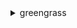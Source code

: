 <details>

<summary>
greengrass
</summary>

- <details><summary>associate-role-to-group</summary>

  * --group-id
  * --role-arn
  * --cli-input-json
  * --cli-input-yaml
  * --generate-cli-skeleton


- <details><summary>associate-service-role-to-account</summary>

  * --role-arn
  * --cli-input-json
  * --cli-input-yaml
  * --generate-cli-skeleton


- <details><summary>create-connector-definition</summary>

  * --amzn-client-token
  * --initial-version
  * --name
  * --tags
  * --cli-input-json
  * --cli-input-yaml
  * --generate-cli-skeleton


- <details><summary>create-connector-definition-version</summary>

  * --amzn-client-token
  * --connector-definition-id
  * --connectors
  * --cli-input-json
  * --cli-input-yaml
  * --generate-cli-skeleton


- <details><summary>create-core-definition</summary>

  * --amzn-client-token
  * --initial-version
  * --name
  * --tags
  * --cli-input-json
  * --cli-input-yaml
  * --generate-cli-skeleton


- <details><summary>create-core-definition-version</summary>

  * --amzn-client-token
  * --core-definition-id
  * --cores
  * --cli-input-json
  * --cli-input-yaml
  * --generate-cli-skeleton


- <details><summary>create-deployment</summary>

  * --amzn-client-token
  * --deployment-id
  * --deployment-type
  * --group-id
  * --group-version-id
  * --cli-input-json
  * --cli-input-yaml
  * --generate-cli-skeleton


- <details><summary>create-device-definition</summary>

  * --amzn-client-token
  * --initial-version
  * --name
  * --tags
  * --cli-input-json
  * --cli-input-yaml
  * --generate-cli-skeleton


- <details><summary>create-device-definition-version</summary>

  * --amzn-client-token
  * --device-definition-id
  * --devices
  * --cli-input-json
  * --cli-input-yaml
  * --generate-cli-skeleton


- <details><summary>create-function-definition</summary>

  * --amzn-client-token
  * --initial-version
  * --name
  * --tags
  * --cli-input-json
  * --cli-input-yaml
  * --generate-cli-skeleton


- <details><summary>create-function-definition-version</summary>

  * --amzn-client-token
  * --default-config
  * --function-definition-id
  * --functions
  * --cli-input-json
  * --cli-input-yaml
  * --generate-cli-skeleton


- <details><summary>create-group</summary>

  * --amzn-client-token
  * --initial-version
  * --name
  * --tags
  * --cli-input-json
  * --cli-input-yaml
  * --generate-cli-skeleton


- <details><summary>create-group-certificate-authority</summary>

  * --amzn-client-token
  * --group-id
  * --cli-input-json
  * --cli-input-yaml
  * --generate-cli-skeleton


- <details><summary>create-group-version</summary>

  * --amzn-client-token
  * --connector-definition-version-arn
  * --core-definition-version-arn
  * --device-definition-version-arn
  * --function-definition-version-arn
  * --group-id
  * --logger-definition-version-arn
  * --resource-definition-version-arn
  * --subscription-definition-version-arn
  * --cli-input-json
  * --cli-input-yaml
  * --generate-cli-skeleton


- <details><summary>create-logger-definition</summary>

  * --amzn-client-token
  * --initial-version
  * --name
  * --tags
  * --cli-input-json
  * --cli-input-yaml
  * --generate-cli-skeleton


- <details><summary>create-logger-definition-version</summary>

  * --amzn-client-token
  * --logger-definition-id
  * --loggers
  * --cli-input-json
  * --cli-input-yaml
  * --generate-cli-skeleton


- <details><summary>create-resource-definition</summary>

  * --amzn-client-token
  * --initial-version
  * --name
  * --tags
  * --cli-input-json
  * --cli-input-yaml
  * --generate-cli-skeleton


- <details><summary>create-resource-definition-version</summary>

  * --amzn-client-token
  * --resource-definition-id
  * --resources
  * --cli-input-json
  * --cli-input-yaml
  * --generate-cli-skeleton


- <details><summary>create-software-update-job</summary>

  * --amzn-client-token
  * --s3-url-signer-role
  * --software-to-update
  * --update-agent-log-level
  * --update-targets
  * --update-targets-architecture
  * --update-targets-operating-system
  * --cli-input-json
  * --cli-input-yaml
  * --generate-cli-skeleton


- <details><summary>create-subscription-definition</summary>

  * --amzn-client-token
  * --initial-version
  * --name
  * --tags
  * --cli-input-json
  * --cli-input-yaml
  * --generate-cli-skeleton


- <details><summary>create-subscription-definition-version</summary>

  * --amzn-client-token
  * --subscription-definition-id
  * --subscriptions
  * --cli-input-json
  * --cli-input-yaml
  * --generate-cli-skeleton


- <details><summary>delete-connector-definition</summary>

  * --connector-definition-id
  * --cli-input-json
  * --cli-input-yaml
  * --generate-cli-skeleton


- <details><summary>delete-core-definition</summary>

  * --core-definition-id
  * --cli-input-json
  * --cli-input-yaml
  * --generate-cli-skeleton


- <details><summary>delete-device-definition</summary>

  * --device-definition-id
  * --cli-input-json
  * --cli-input-yaml
  * --generate-cli-skeleton


- <details><summary>delete-function-definition</summary>

  * --function-definition-id
  * --cli-input-json
  * --cli-input-yaml
  * --generate-cli-skeleton


- <details><summary>delete-group</summary>

  * --group-id
  * --cli-input-json
  * --cli-input-yaml
  * --generate-cli-skeleton


- <details><summary>delete-logger-definition</summary>

  * --logger-definition-id
  * --cli-input-json
  * --cli-input-yaml
  * --generate-cli-skeleton


- <details><summary>delete-resource-definition</summary>

  * --resource-definition-id
  * --cli-input-json
  * --cli-input-yaml
  * --generate-cli-skeleton


- <details><summary>delete-subscription-definition</summary>

  * --subscription-definition-id
  * --cli-input-json
  * --cli-input-yaml
  * --generate-cli-skeleton


- <details><summary>disassociate-role-from-group</summary>

  * --group-id
  * --cli-input-json
  * --cli-input-yaml
  * --generate-cli-skeleton


- <details><summary>disassociate-service-role-from-account</summary>

  * --cli-input-json
  * --cli-input-yaml
  * --generate-cli-skeleton


- <details><summary>get-associated-role</summary>

  * --group-id
  * --cli-input-json
  * --cli-input-yaml
  * --generate-cli-skeleton


- <details><summary>get-bulk-deployment-status</summary>

  * --bulk-deployment-id
  * --cli-input-json
  * --cli-input-yaml
  * --generate-cli-skeleton


- <details><summary>get-connectivity-info</summary>

  * --thing-name
  * --cli-input-json
  * --cli-input-yaml
  * --generate-cli-skeleton


- <details><summary>get-connector-definition</summary>

  * --connector-definition-id
  * --cli-input-json
  * --cli-input-yaml
  * --generate-cli-skeleton


- <details><summary>get-connector-definition-version</summary>

  * --connector-definition-id
  * --connector-definition-version-id
  * --next-token
  * --cli-input-json
  * --cli-input-yaml
  * --generate-cli-skeleton


- <details><summary>get-core-definition</summary>

  * --core-definition-id
  * --cli-input-json
  * --cli-input-yaml
  * --generate-cli-skeleton


- <details><summary>get-core-definition-version</summary>

  * --core-definition-id
  * --core-definition-version-id
  * --cli-input-json
  * --cli-input-yaml
  * --generate-cli-skeleton


- <details><summary>get-deployment-status</summary>

  * --deployment-id
  * --group-id
  * --cli-input-json
  * --cli-input-yaml
  * --generate-cli-skeleton


- <details><summary>get-device-definition</summary>

  * --device-definition-id
  * --cli-input-json
  * --cli-input-yaml
  * --generate-cli-skeleton


- <details><summary>get-device-definition-version</summary>

  * --device-definition-id
  * --device-definition-version-id
  * --next-token
  * --cli-input-json
  * --cli-input-yaml
  * --generate-cli-skeleton


- <details><summary>get-function-definition</summary>

  * --function-definition-id
  * --cli-input-json
  * --cli-input-yaml
  * --generate-cli-skeleton


- <details><summary>get-function-definition-version</summary>

  * --function-definition-id
  * --function-definition-version-id
  * --next-token
  * --cli-input-json
  * --cli-input-yaml
  * --generate-cli-skeleton


- <details><summary>get-group</summary>

  * --group-id
  * --cli-input-json
  * --cli-input-yaml
  * --generate-cli-skeleton


- <details><summary>get-group-certificate-authority</summary>

  * --certificate-authority-id
  * --group-id
  * --cli-input-json
  * --cli-input-yaml
  * --generate-cli-skeleton


- <details><summary>get-group-certificate-configuration</summary>

  * --group-id
  * --cli-input-json
  * --cli-input-yaml
  * --generate-cli-skeleton


- <details><summary>get-group-version</summary>

  * --group-id
  * --group-version-id
  * --cli-input-json
  * --cli-input-yaml
  * --generate-cli-skeleton


- <details><summary>get-logger-definition</summary>

  * --logger-definition-id
  * --cli-input-json
  * --cli-input-yaml
  * --generate-cli-skeleton


- <details><summary>get-logger-definition-version</summary>

  * --logger-definition-id
  * --logger-definition-version-id
  * --next-token
  * --cli-input-json
  * --cli-input-yaml
  * --generate-cli-skeleton


- <details><summary>get-resource-definition</summary>

  * --resource-definition-id
  * --cli-input-json
  * --cli-input-yaml
  * --generate-cli-skeleton


- <details><summary>get-resource-definition-version</summary>

  * --resource-definition-id
  * --resource-definition-version-id
  * --cli-input-json
  * --cli-input-yaml
  * --generate-cli-skeleton


- <details><summary>get-service-role-for-account</summary>

  * --cli-input-json
  * --cli-input-yaml
  * --generate-cli-skeleton


- <details><summary>get-subscription-definition</summary>

  * --subscription-definition-id
  * --cli-input-json
  * --cli-input-yaml
  * --generate-cli-skeleton


- <details><summary>get-subscription-definition-version</summary>

  * --next-token
  * --subscription-definition-id
  * --subscription-definition-version-id
  * --cli-input-json
  * --cli-input-yaml
  * --generate-cli-skeleton


- <details><summary>get-thing-runtime-configuration</summary>

  * --thing-name
  * --cli-input-json
  * --cli-input-yaml
  * --generate-cli-skeleton


- <details><summary>help</summary>

  * 


- <details><summary>list-bulk-deployment-detailed-reports</summary>

  * --bulk-deployment-id
  * --cli-input-json
  * --cli-input-yaml
  * --starting-token
  * --page-size
  * --max-items
  * --generate-cli-skeleton


- <details><summary>list-bulk-deployments</summary>

  * --cli-input-json
  * --cli-input-yaml
  * --starting-token
  * --page-size
  * --max-items
  * --generate-cli-skeleton


- <details><summary>list-connector-definitions</summary>

  * --cli-input-json
  * --cli-input-yaml
  * --starting-token
  * --page-size
  * --max-items
  * --generate-cli-skeleton


- <details><summary>list-connector-definition-versions</summary>

  * --connector-definition-id
  * --cli-input-json
  * --cli-input-yaml
  * --starting-token
  * --page-size
  * --max-items
  * --generate-cli-skeleton


- <details><summary>list-core-definitions</summary>

  * --cli-input-json
  * --cli-input-yaml
  * --starting-token
  * --page-size
  * --max-items
  * --generate-cli-skeleton


- <details><summary>list-core-definition-versions</summary>

  * --core-definition-id
  * --cli-input-json
  * --cli-input-yaml
  * --starting-token
  * --page-size
  * --max-items
  * --generate-cli-skeleton


- <details><summary>list-deployments</summary>

  * --group-id
  * --cli-input-json
  * --cli-input-yaml
  * --starting-token
  * --page-size
  * --max-items
  * --generate-cli-skeleton


- <details><summary>list-device-definitions</summary>

  * --cli-input-json
  * --cli-input-yaml
  * --starting-token
  * --page-size
  * --max-items
  * --generate-cli-skeleton


- <details><summary>list-device-definition-versions</summary>

  * --device-definition-id
  * --cli-input-json
  * --cli-input-yaml
  * --starting-token
  * --page-size
  * --max-items
  * --generate-cli-skeleton


- <details><summary>list-function-definitions</summary>

  * --cli-input-json
  * --cli-input-yaml
  * --starting-token
  * --page-size
  * --max-items
  * --generate-cli-skeleton


- <details><summary>list-function-definition-versions</summary>

  * --function-definition-id
  * --cli-input-json
  * --cli-input-yaml
  * --starting-token
  * --page-size
  * --max-items
  * --generate-cli-skeleton


- <details><summary>list-group-certificate-authorities</summary>

  * --group-id
  * --cli-input-json
  * --cli-input-yaml
  * --generate-cli-skeleton


- <details><summary>list-groups</summary>

  * --cli-input-json
  * --cli-input-yaml
  * --starting-token
  * --page-size
  * --max-items
  * --generate-cli-skeleton


- <details><summary>list-group-versions</summary>

  * --group-id
  * --cli-input-json
  * --cli-input-yaml
  * --starting-token
  * --page-size
  * --max-items
  * --generate-cli-skeleton


- <details><summary>list-logger-definitions</summary>

  * --cli-input-json
  * --cli-input-yaml
  * --starting-token
  * --page-size
  * --max-items
  * --generate-cli-skeleton


- <details><summary>list-logger-definition-versions</summary>

  * --logger-definition-id
  * --cli-input-json
  * --cli-input-yaml
  * --starting-token
  * --page-size
  * --max-items
  * --generate-cli-skeleton


- <details><summary>list-resource-definitions</summary>

  * --cli-input-json
  * --cli-input-yaml
  * --starting-token
  * --page-size
  * --max-items
  * --generate-cli-skeleton


- <details><summary>list-resource-definition-versions</summary>

  * --resource-definition-id
  * --cli-input-json
  * --cli-input-yaml
  * --starting-token
  * --page-size
  * --max-items
  * --generate-cli-skeleton


- <details><summary>list-subscription-definitions</summary>

  * --cli-input-json
  * --cli-input-yaml
  * --starting-token
  * --page-size
  * --max-items
  * --generate-cli-skeleton


- <details><summary>list-subscription-definition-versions</summary>

  * --subscription-definition-id
  * --cli-input-json
  * --cli-input-yaml
  * --starting-token
  * --page-size
  * --max-items
  * --generate-cli-skeleton


- <details><summary>list-tags-for-resource</summary>

  * --resource-arn
  * --cli-input-json
  * --cli-input-yaml
  * --generate-cli-skeleton


- <details><summary>reset-deployments</summary>

  * --amzn-client-token
  * --force
  * --no-force
  * --group-id
  * --cli-input-json
  * --cli-input-yaml
  * --generate-cli-skeleton


- <details><summary>start-bulk-deployment</summary>

  * --amzn-client-token
  * --execution-role-arn
  * --input-file-uri
  * --tags
  * --cli-input-json
  * --cli-input-yaml
  * --generate-cli-skeleton


- <details><summary>stop-bulk-deployment</summary>

  * --bulk-deployment-id
  * --cli-input-json
  * --cli-input-yaml
  * --generate-cli-skeleton


- <details><summary>tag-resource</summary>

  * --resource-arn
  * --tags
  * --cli-input-json
  * --cli-input-yaml
  * --generate-cli-skeleton


- <details><summary>untag-resource</summary>

  * --resource-arn
  * --tag-keys
  * --cli-input-json
  * --cli-input-yaml
  * --generate-cli-skeleton


- <details><summary>update-connectivity-info</summary>

  * --connectivity-info
  * --thing-name
  * --cli-input-json
  * --cli-input-yaml
  * --generate-cli-skeleton


- <details><summary>update-connector-definition</summary>

  * --connector-definition-id
  * --name
  * --cli-input-json
  * --cli-input-yaml
  * --generate-cli-skeleton


- <details><summary>update-core-definition</summary>

  * --core-definition-id
  * --name
  * --cli-input-json
  * --cli-input-yaml
  * --generate-cli-skeleton


- <details><summary>update-device-definition</summary>

  * --device-definition-id
  * --name
  * --cli-input-json
  * --cli-input-yaml
  * --generate-cli-skeleton


- <details><summary>update-function-definition</summary>

  * --function-definition-id
  * --name
  * --cli-input-json
  * --cli-input-yaml
  * --generate-cli-skeleton


- <details><summary>update-group</summary>

  * --group-id
  * --name
  * --cli-input-json
  * --cli-input-yaml
  * --generate-cli-skeleton


- <details><summary>update-group-certificate-configuration</summary>

  * --certificate-expiry-in-milliseconds
  * --group-id
  * --cli-input-json
  * --cli-input-yaml
  * --generate-cli-skeleton


- <details><summary>update-logger-definition</summary>

  * --logger-definition-id
  * --name
  * --cli-input-json
  * --cli-input-yaml
  * --generate-cli-skeleton


- <details><summary>update-resource-definition</summary>

  * --name
  * --resource-definition-id
  * --cli-input-json
  * --cli-input-yaml
  * --generate-cli-skeleton


- <details><summary>update-subscription-definition</summary>

  * --name
  * --subscription-definition-id
  * --cli-input-json
  * --cli-input-yaml
  * --generate-cli-skeleton


- <details><summary>update-thing-runtime-configuration</summary>

  * --telemetry-configuration
  * --thing-name
  * --cli-input-json
  * --cli-input-yaml
  * --generate-cli-skeleton


</details>

